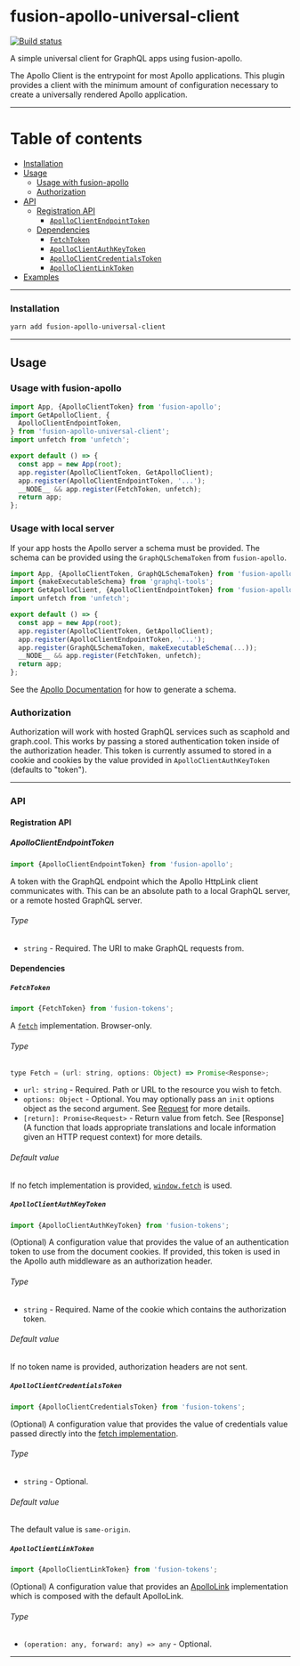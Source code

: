 # fusion-apollo-universal-client

[![Build status](https://badge.buildkite.com/107d4baa53a894926a5da4e9552291e6e1b8133d6f665729cc.svg?branch=master)](https://buildkite.com/uberopensource/fusion-apollo-universal-client)

A simple universal client for GraphQL apps using fusion-apollo.

The Apollo Client is the entrypoint for most Apollo applications. This plugin provides a client with the minimum amount of configuration necessary to create a universally rendered Apollo application.

---

# Table of contents

- [Installation](#installation)
- [Usage](#usage)
  - [Usage with fusion-apollo](#usage-with-fusion-apollo)
  - [Authorization](#authorization)
- [API](#api)
  - [Registration API](#registration-api)
    - [`ApolloClientEndpointToken`](#apolloclientendpointtoken)
  - [Dependencies](#dependencies)
    - [`FetchToken`](#fetchtoken)
    - [`ApolloClientAuthKeyToken`](#apolloclientauthkeytoken)
    - [`ApolloClientCredentialsToken`](#apolloclientcredentialstoken)
    - [`ApolloClientLinkToken`](#ApolloClientLinkToken)
- [Examples](#examples)

---

### Installation

```sh
yarn add fusion-apollo-universal-client
```

---

## Usage

### Usage with fusion-apollo

```js
import App, {ApolloClientToken} from 'fusion-apollo';
import GetApolloClient, {
  ApolloClientEndpointToken,
} from 'fusion-apollo-universal-client';
import unfetch from 'unfetch';

export default () => {
  const app = new App(root);
  app.register(ApolloClientToken, GetApolloClient);
  app.register(ApolloClientEndpointToken, '...');
  __NODE__ && app.register(FetchToken, unfetch);
  return app;
};
```

### Usage with local server

If your app hosts the Apollo server a schema must be provided.
The schema can be provided using the `GraphQLSchemaToken` from `fusion-apollo`.

```js
import App, {ApolloClientToken, GraphQLSchemaToken} from 'fusion-apollo';
import {makeExecutableSchema} from 'graphql-tools';
import GetApolloClient, {ApolloClientEndpointToken} from 'fusion-apollo-universal-client';
import unfetch from 'unfetch';

export default () => {
  const app = new App(root);
  app.register(ApolloClientToken, GetApolloClient);
  app.register(ApolloClientEndpointToken, '...');
  app.register(GraphQLSchemaToken, makeExecutableSchema(...));
  __NODE__ && app.register(FetchToken, unfetch);
  return app;
};
```

See the [Apollo Documentation](https://www.apollographql.com/docs/graphql-tools/generate-schema.html) for how to generate a schema.

### Authorization

Authorization will work with hosted GraphQL services such as scaphold and graph.cool. This works by passing a stored authentication token inside of the authorization header. This token is currently assumed to stored in a cookie and cookies by the value provided in `ApolloClientAuthKeyToken` (defaults to "token").

---

### API

#### Registration API

##### ApolloClientEndpointToken

```js
import {ApolloClientEndpointToken} from 'fusion-apollo';
```

A token with the GraphQL endpoint which the Apollo HttpLink client communicates with. This can be an absolute path to a local GraphQL server, or a remote hosted GraphQL server.

###### Type

- `string` - Required. The URI to make GraphQL requests from.

#### Dependencies

##### `FetchToken`

```js
import {FetchToken} from 'fusion-tokens';
```

A [`fetch`](https://developer.mozilla.org/en-US/docs/Web/API/Fetch_API) implementation. Browser-only.

###### Type

```js
type Fetch = (url: string, options: Object) => Promise<Response>;
```

- `url: string` - Required. Path or URL to the resource you wish to fetch.
- `options: Object` - Optional. You may optionally pass an `init` options object as the second argument. See [Request](https://developer.mozilla.org/en-US/docs/Web/API/Request) for more details.
- `[return]: Promise<Request>` - Return value from fetch. See [Response](A function that loads appropriate translations and locale information given an HTTP request context) for more details.

###### Default value

If no fetch implementation is provided, [`window.fetch`](https://developer.mozilla.org/en-US/docs/Web/API/WindowOrWorkerGlobalScope/fetch) is used.

##### `ApolloClientAuthKeyToken`

```js
import {ApolloClientAuthKeyToken} from 'fusion-tokens';
```

(Optional) A configuration value that provides the value of an authentication token to use from the document cookies. If provided, this token is used in the Apollo auth middleware as an authorization header.

###### Type

- `string` - Required. Name of the cookie which contains the authorization token.

###### Default value

If no token name is provided, authorization headers are not sent.

##### `ApolloClientCredentialsToken`

```js
import {ApolloClientCredentialsToken} from 'fusion-tokens';
```

(Optional) A configuration value that provides the value of credentials value passed directly into the [fetch implementation](https://github.com/github/fetch).

###### Type

- `string` - Optional.

###### Default value

The default value is `same-origin`.

##### `ApolloClientLinkToken`

```js
import {ApolloClientLinkToken} from 'fusion-tokens';
```

(Optional) A configuration value that provides an [ApolloLink](https://www.apollographql.com/docs/link/composition.html) implementation which is composed with the default ApolloLink.

###### Type

- `(operation: any, forward: any) => any` - Optional.

---
